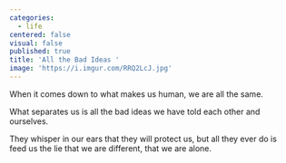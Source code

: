 ```yaml
---
categories:
  - life
centered: false
visual: false
published: true
title: 'All the Bad Ideas '
image: 'https://i.imgur.com/RRQ2LcJ.jpg'
---
```

When it comes down
to what makes us human, 
we are all the same. 

What separates us 
is all the bad ideas 
we have told each other
and ourselves. 

They whisper in our ears 
that they will protect us, 
but all they ever do 
is feed us the lie
that we are different,
that we are alone.
